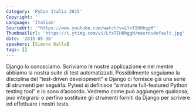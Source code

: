 ```yaml
---
Category: 'PyCon Italia 2015'
Copyright: ''
Language: 'Italian'
SourceUrl: '"https://www.youtube.com/watch?v=LYxTIH0hggM"'
ThumbnailUrl: 'https://i.ytimg.com/vi/LYxTIH0hggM/maxresdefault.jpg'
date: '2015-05-30'
speakers: [Simone Dalla]
tags: []
---
```

Django lo conosciamo. Scriviamo le nostre applicazione e nel mentre abbiamo la nostra suite di test automatizzati. Possibilmente seguiamo la disciplina del “test-driven development” e Django ci fornisce già una serie di strumenti per seguirla. Pytest  si definisce “a mature full-featured Python testing tool” e io sono d’accordo. Vedremo come può aggiungere qualcosa, può integrarsi o perfino sostituire gli strumenti forniti da Django per scrivere ed effettuare i nostri tests.

